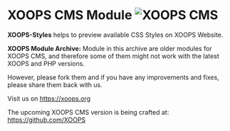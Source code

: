 # XOOPS CMS Module   ![XOOPS CMS](https://avatars2.githubusercontent.com/u/12771439?v=3&s=200)

**XOOPS-Styles** helps to preview available CSS Styles on XOOPS Website.

**XOOPS Module Archive:** Module in this archive are older modules for XOOPS CMS, and therefore some of them might not work with the latest XOOPS and PHP versions. 

However, please fork them and if you have any improvements and fixes, please share them back with us. 

Visit us on https://xoops.org

The upcoming XOOPS CMS version is being crafted at: https://github.com/XOOPS
